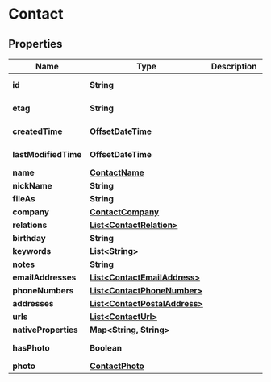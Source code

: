 

# Contact


## Properties

| Name | Type | Description | Notes |
|------------ | ------------- | ------------- | -------------|
|**id** | **String** |  |  [optional] [readonly] |
|**etag** | **String** |  |  [optional] [readonly] |
|**createdTime** | **OffsetDateTime** |  |  [optional] [readonly] |
|**lastModifiedTime** | **OffsetDateTime** |  |  [optional] [readonly] |
|**name** | [**ContactName**](ContactName.md) |  |  [optional] |
|**nickName** | **String** |  |  [optional] |
|**fileAs** | **String** |  |  [optional] |
|**company** | [**ContactCompany**](ContactCompany.md) |  |  [optional] |
|**relations** | [**List&lt;ContactRelation&gt;**](ContactRelation.md) |  |  [optional] |
|**birthday** | **String** |  |  [optional] |
|**keywords** | **List&lt;String&gt;** |  |  [optional] |
|**notes** | **String** |  |  [optional] |
|**emailAddresses** | [**List&lt;ContactEmailAddress&gt;**](ContactEmailAddress.md) |  |  [optional] |
|**phoneNumbers** | [**List&lt;ContactPhoneNumber&gt;**](ContactPhoneNumber.md) |  |  [optional] |
|**addresses** | [**List&lt;ContactPostalAddress&gt;**](ContactPostalAddress.md) |  |  [optional] |
|**urls** | [**List&lt;ContactUrl&gt;**](ContactUrl.md) |  |  [optional] |
|**nativeProperties** | **Map&lt;String, String&gt;** |  |  [optional] |
|**hasPhoto** | **Boolean** |  |  [optional] [readonly] |
|**photo** | [**ContactPhoto**](ContactPhoto.md) |  |  [optional] |



